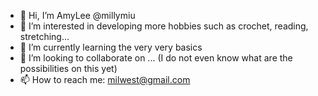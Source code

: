 - 👋 Hi, I’m AmyLee @millymiu
- 👀 I’m interested in developing more hobbies such as crochet, reading, stretching... 
- 🌱 I’m currently learning the very very basics
- 💞️ I’m looking to collaborate on ... (I do not even know what are the possibilities on this yet)
- 📫 How to reach me: milwest@gmail.com

<!---
millymiu/millymiu is a ✨ special ✨ repository because its `README.md` (this file) appears on your GitHub profile.
You can click the Preview link to take a look at your changes.
--->
